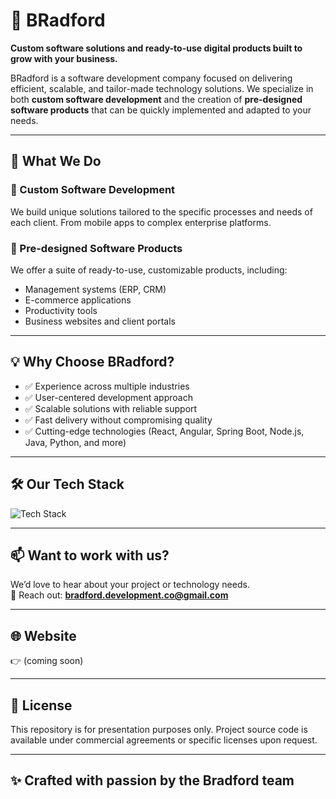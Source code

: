 # 🏢 BRadford

**Custom software solutions and ready-to-use digital products built to grow with your business.**

BRadford is a software development company focused on delivering efficient, scalable, and tailor-made technology solutions. We specialize in both **custom software development** and the creation of **pre-designed software products** that can be quickly implemented and adapted to your needs.

---

## 🚀 What We Do

### 🔧 Custom Software Development  
We build unique solutions tailored to the specific processes and needs of each client. From mobile apps to complex enterprise platforms.

### 🧩 Pre-designed Software Products  
We offer a suite of ready-to-use, customizable products, including:
- Management systems (ERP, CRM)
- E-commerce applications
- Productivity tools
- Business websites and client portals

---

## 💡 Why Choose BRadford?

- ✅ Experience across multiple industries  
- ✅ User-centered development approach  
- ✅ Scalable solutions with reliable support  
- ✅ Fast delivery without compromising quality  
- ✅ Cutting-edge technologies (React, Angular, Spring Boot, Node.js, Java, Python, and more)

---

## 🛠️ Our Tech Stack

![Tech Stack](https://skillicons.dev/icons?i=react,angular,nodejs,java,spring,python,laravel,docker,aws,figma)

---

## 📫 Want to work with us?

We’d love to hear about your project or technology needs.  
📩 Reach out: **bradford.development.co@gmail.com**

---

## 🌐 Website

👉 (coming soon)

---

## 📄 License

This repository is for presentation purposes only. Project source code is available under commercial agreements or specific licenses upon request.

---

## ✨ Crafted with passion by the Bradford team
